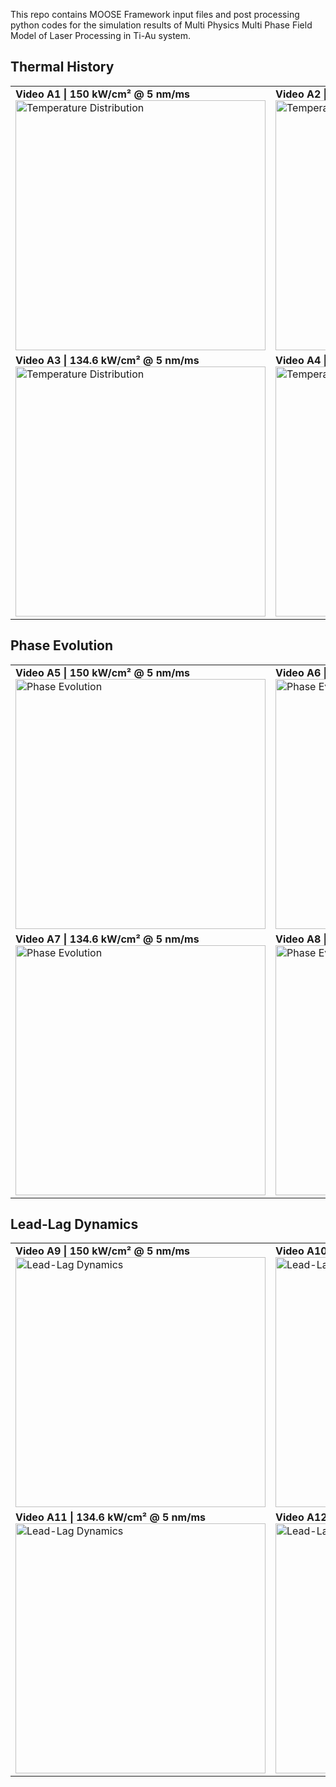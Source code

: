 This repo contains MOOSE Framework input files and post processing python codes for the simulation results of Multi Physics Multi Phase Field Model of Laser Processing in Ti-Au system.

<!-- ## Simulation Result Animations
### Tempeature Distribution | Irradiance: 134.6 kW/cm2; Scan Speed: 5nm/ms
![Temperature_Distribution](3_Simulation_Video_Animations/gif/I134_V5/Temperature_Distribution.gif)

### Isotherm | Irradiance: 150 kW/cm2; Scan Speed: 4nm/ms
![Isotherm](3_Simulation_Video_Animations/gif/I150_V4/Isotherm.gif)

### Phase Evolution | Irradiance: 150 kW/cm2; Scan Speed: 5nm/ms
![Phase_Evolution](3_Simulation_Video_Animations/gif/I150_V5/Phase_Growth.gif)

### Phase Area Growth | Irradiance: 134.6 kW/cm2; Scan Speed: 4nm/ms
![Phase_Area](3_Simulation_Video_Animations/gif/I134_V4/Grain_Growth_(Area).gif)
 -->

## Thermal History

<table>
  <tr>
    <td>
      <strong>Video A1 | 150 kW/cm² @ 5 nm/ms</strong><br>
      <img src="3_Simulation_Video_Animations/I150_V5/gif/I150_V5_TEMPERATURE.gif" alt="Temperature Distribution" width="400"/>
    </td>
    <td>
      <strong>Video A2 | 150 kW/cm² @ 4 nm/ms</strong><br>
      <img src="3_Simulation_Video_Animations/I150_V4/gif/I150_V4_TEMPERATURE.gif" alt="Temperature Distribution" width="400"/>
    </td>
  </tr>
  <tr>
    <td>
      <strong>Video A3 | 134.6 kW/cm² @ 5 nm/ms</strong><br>
      <img src="3_Simulation_Video_Animations/I134_V5/gif/I134_V5_TEMPERATURE.gif" alt="Temperature Distribution" width="400"/>
    </td>
    <td>
      <strong>Video A4 | 134.6 kW/cm² @ 4 nm/ms</strong><br>
      <img src="3_Simulation_Video_Animations/I134_V4/gif/I134_V4_TEMPERATURE.gif" alt="Temperature Distribution" width="400"/>
    </td>
  </tr>
</table>

## Phase Evolution

<table>
  <tr>
    <td>
      <strong>Video A5 | 150 kW/cm² @ 5 nm/ms</strong><br>
      <img src="3_Simulation_Video_Animations/I150_V5/gif/I150_V5_PHASE.gif" alt="Phase Evolution" width="400"/>
    </td>
    <td>
      <strong>Video A6 | 150 kW/cm² @ 4 nm/ms</strong><br>
      <img src="3_Simulation_Video_Animations/I150_V4/gif/I150_V4_PHASE.gif" alt="Phase Evolution" width="400"/>
    </td>
  </tr>
  <tr>
    <td>
      <strong>Video A7 | 134.6 kW/cm² @ 5 nm/ms</strong><br>
      <img src="3_Simulation_Video_Animations/I134_V5/gif/I134_V5_PHASE.gif" alt="Phase Evolution" width="400"/>
    </td>
    <td>
      <strong>Video A8 | 134.6 kW/cm² @ 4 nm/ms</strong><br>
      <img src="3_Simulation_Video_Animations/I134_V4/gif/I134_V4_PHASE.gif" alt="Phase Evolution" width="400"/>
    </td>
  </tr>
</table>

## Lead-Lag Dynamics

<table>
  <tr>
    <td>
      <strong>Video A9 | 150 kW/cm² @ 5 nm/ms</strong><br>
      <img src="3_Simulation_Video_Animations/I150_V5/gif/I150_V5_ISOTHERM.gif" alt="Lead-Lag Dynamics" width="400"/>
    </td>
    <td>
      <strong>Video A10 | 150 kW/cm² @ 4 nm/ms</strong><br>
      <img src="3_Simulation_Video_Animations/I150_V4/gif/I150_V4_ISOTHERM.gif" alt="Lead-Lag Dynamics" width="400"/>
    </td>
  </tr>
  <tr>
    <td>
      <strong>Video A11 | 134.6 kW/cm² @ 5 nm/ms</strong><br>
      <img src="3_Simulation_Video_Animations/I134_V5/gif/I134_V5_ISOTHERM.gif" alt="Lead-Lag Dynamics" width="400"/>
    </td>
    <td>
      <strong>Video A12 | 134.6 kW/cm² @ 4 nm/ms</strong><br>
      <img src="3_Simulation_Video_Animations/I134_V4/gif/I134_V4_ISOTHERM.gif" alt="Lead-Lag Dynamics" width="400"/>
    </td>
  </tr>
</table>
